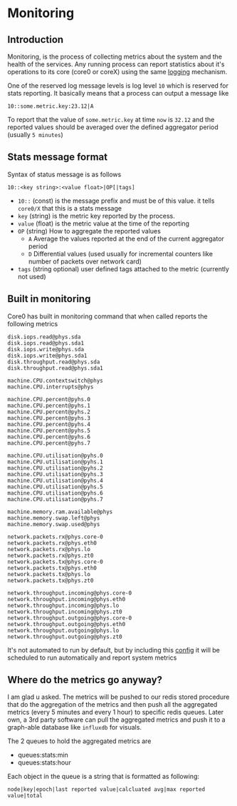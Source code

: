 # Monitoring
## Introduction
Monitoring, is the process of collecting metrics about the system and the health of the services.
Any running process can report statistics about it's operations to its core (core0 or coreX) using
the same [logging](logging.md) mechanism.

One of the reserved log message levels is log level `10` which is reserved for stats reporting. It basically
means that a process can output a message like
```
10::some.metric.key:23.12|A
```
To report that the value of `some.metric.key` at time `now` is `32.12` and the reported values should
be averaged over the defined aggregator period (usually `5 minutes`)

## Stats message format
Syntax of status message is as follows

```
10::<key string>:<value float>|OP[|tags]
```
- `10::` (const) is the message prefix and must be of this value. it tells `core0/X` that this is a stats message
- `key` (string) is the metric key reported by the process.
- `value` (float) is the metric value at the time of the reporting
- `OP` (string) How to aggregate the reported values
  - `A` Average the values reported at the end of the current aggregator period
  - `D` Differential values (used usually for incremental counters like number of packets over network card)
- `tags` (string optional) user defined tags attached to the metric (currently not used)

## Built in monitoring
Core0 has built in monitoring command that when called reports the following metrics

```
disk.iops.read@phys.sda
disk.iops.read@phys.sda1
disk.iops.write@phys.sda
disk.iops.write@phys.sda1
disk.throughput.read@phys.sda
disk.throughput.read@phys.sda1

machine.CPU.contextswitch@phys
machine.CPU.interrupts@phys

machine.CPU.percent@pyhs.0
machine.CPU.percent@pyhs.1
machine.CPU.percent@pyhs.2
machine.CPU.percent@pyhs.3
machine.CPU.percent@pyhs.4
machine.CPU.percent@pyhs.5
machine.CPU.percent@pyhs.6
machine.CPU.percent@pyhs.7

machine.CPU.utilisation@pyhs.0
machine.CPU.utilisation@pyhs.1
machine.CPU.utilisation@pyhs.2
machine.CPU.utilisation@pyhs.3
machine.CPU.utilisation@pyhs.4
machine.CPU.utilisation@pyhs.5
machine.CPU.utilisation@pyhs.6
machine.CPU.utilisation@pyhs.7

machine.memory.ram.available@phys
machine.memory.swap.left@phys
machine.memory.swap.used@phys

network.packets.rx@phys.core-0
network.packets.rx@phys.eth0
network.packets.rx@phys.lo
network.packets.rx@phys.zt0
network.packets.tx@phys.core-0
network.packets.tx@phys.eth0
network.packets.tx@phys.lo
network.packets.tx@phys.zt0

network.throughput.incoming@phys.core-0
network.throughput.incoming@phys.eth0
network.throughput.incoming@phys.lo
network.throughput.incoming@phys.zt0
network.throughput.outgoing@phys.core-0
network.throughput.outgoing@phys.eth0
network.throughput.outgoing@phys.lo
network.throughput.outgoing@phys.zt0
```

It's not automated to run by default, but by including this [config](../core0/conf/monitor.toml]) it will be 
scheduled to run automatically and report system metrics
 
## Where do the metrics go anyway?
I am glad u asked. 
The metrics will be pushed to our redis stored procedure that do the aggregation of the metrics and then push all
the aggregated metrics (every 5 minutes and every 1 hour) to specific redis queues. Later own, a 3rd party
software can pull the aggregated metrics and push it to a graph-able database like `influxdb` for visuals.

The 2 queues to hold the aggregated metrics are
- queues:stats:min
- queues:stats:hour

Each object in the queue is a string that is formatted as following:

```
node|key|epoch|last reported value|calcluated avg|max reported value|total
```
